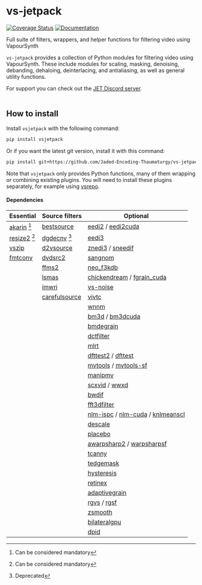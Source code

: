 # vs-jetpack

[![Coverage Status](https://coveralls.io/repos/github/Jaded-Encoding-Thaumaturgy/vs-jetpack/badge.svg?branch=main)](https://coveralls.io/github/Jaded-Encoding-Thaumaturgy/vs-jetpack?branch=main)
[![Documentation](https://img.shields.io/badge/API%20Docs-purple)](https://jaded-encoding-thaumaturgy.github.io/vs-jetpack/)



Full suite of filters, wrappers, and helper functions for filtering video using VapourSynth

`vs-jetpack` provides a collection of Python modules for filtering video using VapourSynth.
These include modules for scaling, masking, denoising, debanding, dehaloing, deinterlacing,
and antialiasing, as well as general utility functions.

For support you can check out the [JET Discord server](https://discord.gg/XTpc6Fa9eB). <br><br>

## How to install

Install `vsjetpack` with the following command:

```sh
pip install vsjetpack
```

Or if you want the latest git version, install it with this command:

```sh
pip install git+https://github.com/Jaded-Encoding-Thaumaturgy/vs-jetpack.git
```

Note that `vsjetpack` only provides Python functions,
many of them wrapping or combining existing plugins.
You will need to install these plugins separately,
for example using [vsrepo](https://github.com/vapoursynth/vsrepo).

#### Dependencies

| **Essential**                          | **Source filters**                     | **Optional**                          |
|----------------------------------------|----------------------------------------|---------------------------------------|
| [akarin](https://github.com/AkarinVS/vapoursynth-plugin) [^1] | [bestsource](https://github.com/vapoursynth/bestsource) | [eedi2](https://github.com/HomeOfVapourSynthEvolution/VapourSynth-EEDI2) / [eedi2cuda](https://github.com/hooke007/VapourSynth-EEDI2CUDA) |
| [resize2](https://github.com/Jaded-Encoding-Thaumaturgy/vapoursynth-resize2) [^1] | [dgdecnv](https://www.rationalqm.us/dgdecnv/dgdecnv.html) [^2] | [eedi3](https://github.com/HomeOfVapourSynthEvolution/VapourSynth-EEDI3) |
| [vszip](https://github.com/dnjulek/vapoursynth-zip) | [d2vsource](https://github.com/dwbuiten/d2vsource) | [znedi3](https://github.com/sekrit-twc/znedi3) / [sneedif](https://github.com/Jaded-Encoding-Thaumaturgy/vapoursynth-SNEEDIF) |
| [fmtconv](https://gitlab.com/EleonoreMizo/fmtconv/) | [dvdsrc2](https://github.com/jsaowji/dvdsrc2) | [sangnom](https://github.com/dubhater/vapoursynth-sangnom) |
|                                        | [ffms2](https://github.com/FFMS/ffms2) | [neo_f3kdb](https://github.com/HomeOfAviSynthPlusEvolution/neo_f3kdb) |
|                                        | [lsmas](https://github.com/HomeOfAviSynthPlusEvolution/L-SMASH-Works) | [chickendream](https://gitlab.com/EleonoreMizo/chickendream/) / [fgrain_cuda](https://github.com/AmusementClub/vs-fgrain-cuda) |
|                                        | [imwri](https://github.com/vapoursynth/vs-imwri) | [vs-noise](https://github.com/wwww-wwww/vs-noise) |
|                                        | [carefulsource](https://github.com/wwww-wwww/carefulsource) | [vivtc](https://github.com/vapoursynth/vivtc) |
|                                        |                                        | [wnnm](https://github.com/WolframRhodium/VapourSynth-WNNM) |
|                                        |                                        | [bm3d](https://github.com/HomeOfVapourSynthEvolution/VapourSynth-BM3D) / [bm3dcuda](https://github.com/WolframRhodium/VapourSynth-BM3DCUDA) |
|                                        |                                        | [bmdegrain](https://github.com/AmusementClub/vs-bmdegrain) |
|                                        |                                        | [dctfilter](https://github.com/AmusementClub/VapourSynth-DCTFilter) |
|                                        |                                        | [mlrt](https://github.com/AmusementClub/vs-mlrt) |
|                                        |                                        | [dfttest2](https://github.com/AmusementClub/vs-dfttest2) / [dfttest](https://github.com/HomeOfVapourSynthEvolution/VapourSynth-DFTTest) |
|                                        |                                        | [mvtools](https://github.com/dubhater/vapoursynth-mvtools) / [mvtools-sf](https://github.com/IFeelBloated/vapoursynth-mvtools-sf) |
|                                        |                                        | [manipmv](https://github.com/Mikewando/manipulate-motion-vectors) |
|                                        |                                        | [scxvid](https://github.com/dubhater/vapoursynth-scxvid) / [wwxd](https://github.com/dubhater/vapoursynth-wwxd) |
|                                        |                                        | [bwdif](https://github.com/HomeOfVapourSynthEvolution/VapourSynth-Bwdif) |
|                                        |                                        | [fft3dfilter](https://github.com/AmusementClub/VapourSynth-FFT3DFilter) |
|                                        |                                        | [nlm-ispc](https://github.com/AmusementClub/vs-nlm-ispc) / [nlm-cuda](https://github.com/AmusementClub/vs-nlm-cuda) / [knlmeanscl](https://github.com/Khanattila/KNLMeansCL) |
|                                        |                                        | [descale](https://github.com/Jaded-Encoding-Thaumaturgy/vapoursynth-descale) |
|                                        |                                        | [placebo](https://github.com/sgt0/vs-placebo) |
|                                        |                                        | [awarpsharp2](https://github.com/dubhater/vapoursynth-awarpsharp2) / [warpsharpsf](https://github.com/IFeelBloated/warpsharp) |
|                                        |                                        | [tcanny](https://github.com/HomeOfVapourSynthEvolution/VapourSynth-TCanny) |
|                                        |                                        | [tedgemask](https://github.com/dubhater/vapoursynth-tedgemask) |
|                                        |                                        | [hysteresis](https://github.com/sgt0/vapoursynth-hysteresis) |
|                                        |                                        | [retinex](https://github.com/HomeOfVapourSynthEvolution/VapourSynth-Retinex) |
|                                        |                                        | [adaptivegrain](https://github.com/Irrational-Encoding-Wizardry/adaptivegrain) |
|                                        |                                        | [rgvs](https://github.com/vapoursynth/vs-removegrain) / [rgsf](https://github.com/IFeelBloated/RGSF) |
|                                        |                                        | [zsmooth](https://github.com/adworacz/zsmooth) |
|                                        |                                        | [bilateralgpu](https://github.com/WolframRhodium/VapourSynth-BilateralGPU) |
|                                        |                                        | [dpid](https://github.com/WolframRhodium/VapourSynth-dpid) |

[^1]: Can be considered mandatory
[^2]: Deprecated